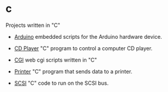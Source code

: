 # c
Projects written in "C"

* [Arduino](/arduino) embedded scripts for the Arduino hardware device.

* [CD Player](/cd-player) "C" program to control a computer CD player.

* [CGI](/cgi) web cgi scripts written in "C"

* [Printer](/printing) "C" program that sends data to a printer.

* [SCSI](/scsi) "C" code to run on the SCSI bus.
